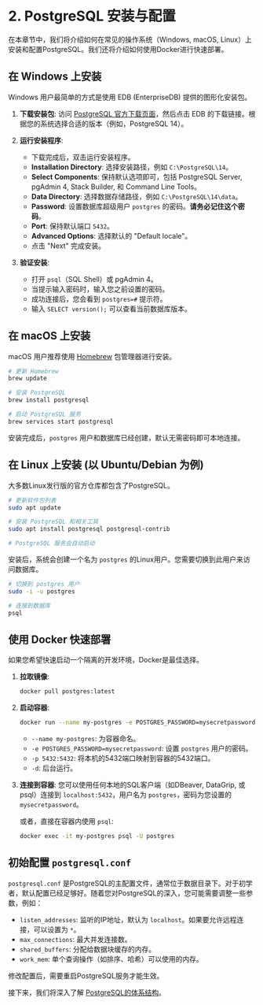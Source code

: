 # 2. PostgreSQL 安装与配置

在本章节中，我们将介绍如何在常见的操作系统（Windows, macOS, Linux）上安装和配置PostgreSQL。我们还将介绍如何使用Docker进行快速部署。

## 在 Windows 上安装

Windows 用户最简单的方式是使用 EDB (EnterpriseDB) 提供的图形化安装包。

1.  **下载安装包**:
    访问 [PostgreSQL 官方下载页面](https://www.postgresql.org/download/windows/)，然后点击 EDB 的下载链接。根据您的系统选择合适的版本（例如，PostgreSQL 14）。

2.  **运行安装程序**:
    - 下载完成后，双击运行安装程序。
    - **Installation Directory**: 选择安装路径，例如 `C:\PostgreSQL\14`。
    - **Select Components**: 保持默认选项即可，包括 PostgreSQL Server, pgAdmin 4, Stack Builder, 和 Command Line Tools。
    - **Data Directory**: 选择数据存储路径，例如 `C:\PostgreSQL\14\data`。
    - **Password**: 设置数据库超级用户 `postgres` 的密码。**请务必记住这个密码**。
    - **Port**: 保持默认端口 `5432`。
    - **Advanced Options**: 选择默认的 "Default locale"。
    - 点击 "Next" 完成安装。

3.  **验证安装**:
    - 打开 `psql`（SQL Shell）或 pgAdmin 4。
    - 当提示输入密码时，输入您之前设置的密码。
    - 成功连接后，您会看到 `postgres=#` 提示符。
    - 输入 `SELECT version();` 可以查看当前数据库版本。

## 在 macOS 上安装

macOS 用户推荐使用 [Homebrew](https://brew.sh/) 包管理器进行安装。

```bash
# 更新 Homebrew
brew update

# 安装 PostgreSQL
brew install postgresql

# 启动 PostgreSQL 服务
brew services start postgresql
```

安装完成后，`postgres` 用户和数据库已经创建，默认无需密码即可本地连接。

## 在 Linux 上安装 (以 Ubuntu/Debian 为例)

大多数Linux发行版的官方仓库都包含了PostgreSQL。

```bash
# 更新软件包列表
sudo apt update

# 安装 PostgreSQL 和相关工具
sudo apt install postgresql postgresql-contrib

# PostgreSQL 服务会自动启动
```

安装后，系统会创建一个名为 `postgres` 的Linux用户。您需要切换到此用户来访问数据库。

```bash
# 切换到 postgres 用户
sudo -i -u postgres

# 连接到数据库
psql
```

## 使用 Docker 快速部署

如果您希望快速启动一个隔离的开发环境，Docker是最佳选择。

1.  **拉取镜像**:
    ```bash
    docker pull postgres:latest
    ```

2.  **启动容器**:
    ```bash
    docker run --name my-postgres -e POSTGRES_PASSWORD=mysecretpassword -p 5432:5432 -d postgres
    ```
    - `--name my-postgres`: 为容器命名。
    - `-e POSTGRES_PASSWORD=mysecretpassword`: 设置 `postgres` 用户的密码。
    - `-p 5432:5432`: 将本机的5432端口映射到容器的5432端口。
    - `-d`: 后台运行。

3.  **连接到容器**:
    您可以使用任何本地的SQL客户端（如DBeaver, DataGrip, 或 psql）连接到 `localhost:5432`，用户名为 `postgres`，密码为您设置的 `mysecretpassword`。

    或者，直接在容器内使用 `psql`:
    ```bash
    docker exec -it my-postgres psql -U postgres
    ```

## 初始配置 `postgresql.conf`

`postgresql.conf` 是PostgreSQL的主配置文件，通常位于数据目录下。对于初学者，默认配置已经足够好。随着您对PostgreSQL的深入，您可能需要调整一些参数，例如：

- `listen_addresses`: 监听的IP地址，默认为 `localhost`。如果要允许远程连接，可以设置为 `*`。
- `max_connections`: 最大并发连接数。
- `shared_buffers`: 分配给数据块缓存的内存。
- `work_mem`: 单个查询操作（如排序、哈希）可以使用的内存。

修改配置后，需要重启PostgreSQL服务才能生效。

接下来，我们将深入了解 [PostgreSQL的体系结构](architecture.md)。 
